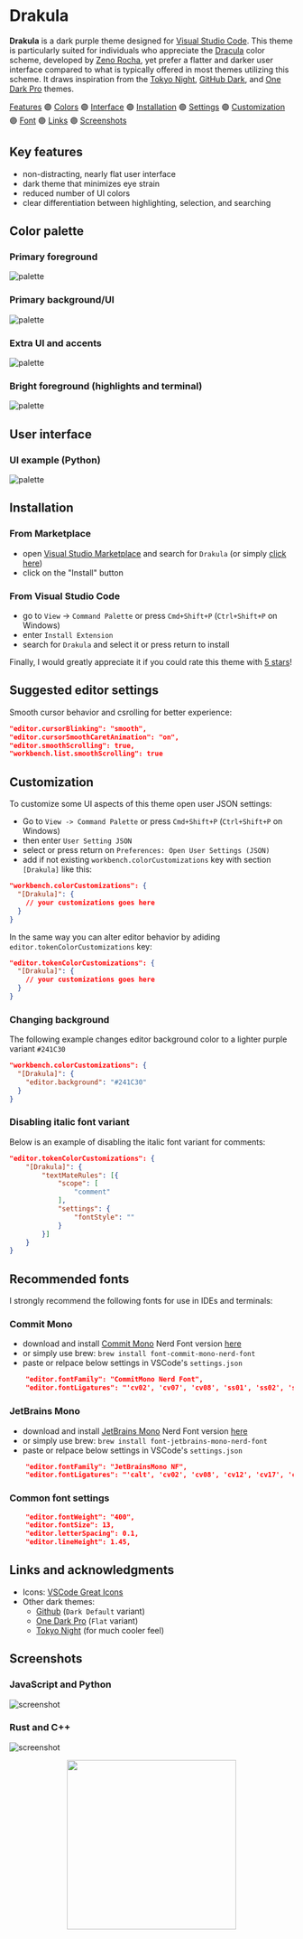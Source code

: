 # Drakula

**Drakula** is a dark purple theme designed for [Visual Studio Code](https://github.com/microsoft/vscode). This theme is particularly suited for individuals who appreciate the [Dracula](https://en.wikipedia.org/wiki/Dracula_(color_scheme)) color scheme, developed by [Zeno Rocha](https://zenorocha.com), yet prefer a flatter and darker user interface compared to what is typically offered in most themes utilizing this scheme. It draws inspiration from the [Tokyo Night](https://marketplace.visualstudio.com/items?itemName=enkia.tokyo-night), [GitHub Dark](https://marketplace.visualstudio.com/items?itemName=GitHub.github-vscode-theme), and [One Dark Pro](https://marketplace.visualstudio.com/items?itemName=zhuangtongfa.Material-theme) themes.

[Features](#key-features) 🟣 [Colors](#color-palette) 🟣 [Interface](#user-interface) 🟣 [Installation](#installation) 🟣 [Settings](#suggested-editor-settings) 🟣 [Customization](#customization) 🟣 [Font](#recommended-fonts) 🟣 [Links](#links-and-acknowledgments) 🟣 [Screenshots](#screenshots)

## Key features

- non-distracting, nearly flat user interface  
- dark theme that minimizes eye strain  
- reduced number of UI colors  
- clear differentiation between highlighting, selection, and searching  

## Color palette

### Primary foreground

![palette](img/drakula-palette-main.png)

### Primary background/UI

![palette](img/drakula-palette-ui.png)

### Extra UI and accents

![palette](img/drakula-palette-extra.png)

### Bright foreground (highlights and terminal)

![palette](img/drakula-palette-bright.png)

## User interface

### UI example (Python)

![palette](img/drakula-example.png)

## Installation

### From Marketplace

* open [Visual Studio Marketplace](https://marketplace.visualstudio.com) and search for `Drakula` (or simply [click here](https://marketplace.visualstudio.com/items?itemName=barabasz.drakula-theme))
* click on the "Install" button

### From Visual Studio Code

* go to `View` →  `Command Palette` or press `Cmd+Shift+P`  (`Ctrl+Shift+P` on Windows)
* enter `Install Extension`
* search for `Drakula` and select it or press return to install

Finally, I would greatly appreciate it if you could rate this theme with [5 stars](https://marketplace.visualstudio.com/items?itemName=barabasz.drakula-theme&ssr=false#review-details)!

## Suggested editor settings

Smooth cursor behavior and csrolling for better experience:

```json
"editor.cursorBlinking": "smooth",
"editor.cursorSmoothCaretAnimation": "on",
"editor.smoothScrolling": true,
"workbench.list.smoothScrolling": true
```

## Customization

To customize some UI aspects of this theme open user JSON settings:

* Go to `View -> Command Palette` or press `Cmd+Shift+P`  (`Ctrl+Shift+P` on Windows)
* then enter `User Setting JSON`
* select or press return on `Preferences: Open User Settings (JSON)`
* add if not existing `workbench.colorCustomizations` key with section `[Drakula]` like this:

```json
"workbench.colorCustomizations": {
  "[Drakula]": {
    // your customizations goes here
  }
}
```

In the same way you can alter editor behavior by adiding `editor.tokenColorCustomizations` key:

```json
"editor.tokenColorCustomizations": {
  "[Drakula]": {
    // your customizations goes here
  }
}
```

### Changing background

The following example changes editor background color to a lighter purple variant `#241C30`

```json
"workbench.colorCustomizations": {
  "[Drakula]": {
    "editor.background": "#241C30"
  }
}
```

### Disabling italic font variant

Below is an example of disabling the italic font variant for comments:

```json
"editor.tokenColorCustomizations": {
    "[Drakula]": {
        "textMateRules": [{
            "scope": [
                "comment"
            ],
            "settings": {
                "fontStyle": ""
            }
        }]
    }
}
```

## Recommended fonts

I strongly recommend the following fonts for use in IDEs and terminals:

### Commit Mono

* download and install [Commit Mono](https://commitmono.com) Nerd Font version [here](https://github.com/ryanoasis/nerd-fonts/releases/download/v3.3.0/CommitMono.zip)
* or simply use brew: `brew install font-commit-mono-nerd-font`
* paste or relpace below settings in VSCode's `settings.json`

```json
    "editor.fontFamily": "CommitMono Nerd Font",
    "editor.fontLigatures": "'cv02', 'cv07', 'cv08', 'ss01', 'ss02', 'ss03', 'ss04', 'ss05'",
```

### JetBrains Mono

* download and install [JetBrains Mono](https://www.jetbrains.com/lp/mono/) Nerd Font version [here](https://github.com/ryanoasis/nerd-fonts/releases/download/v3.3.0/JetBrainsMono.zip)
* or simply use brew: `brew install font-jetbrains-mono-nerd-font`
* paste or relpace below settings in VSCode's `settings.json`

```json
    "editor.fontFamily": "JetBrainsMono NF",
    "editor.fontLigatures": "'calt', 'cv02', 'cv08', 'cv12', 'cv17', 'cv18', 'cv19', 'cv20'",
```

### Common font settings

```json
    "editor.fontWeight": "400",
    "editor.fontSize": 13,
    "editor.letterSpacing": 0.1,
    "editor.lineHeight": 1.45,
```

## Links and acknowledgments

* Icons: [VSCode Great Icons](https://marketplace.visualstudio.com/items?itemName=emmanuelbeziat.vscode-great-icons)
* Other dark themes:
  * [Github](https://marketplace.visualstudio.com/items?itemName=GitHub.github-vscode-theme) (`Dark Default` variant)
  * [One Dark Pro](https://marketplace.visualstudio.com/items?itemName=zhuangtongfa.Material-theme) (`Flat` variant)
  * [Tokyo Night](https://marketplace.visualstudio.com/items?itemName=enkia.tokyo-night) (for much cooler feel)

## Screenshots

### JavaScript and Python

![screenshot](img/drakula-code-js-py.png)

### Rust and C++

![screenshot](img/drakula-code-rs-cpp.png)

<p align="center">
  <img src="img/icon.png" width="300" height="300">
</p>

